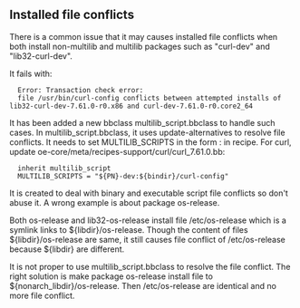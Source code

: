 ## Installed file conflicts

<p>
There is a common issue that it may causes installed file conflicts when both install non-multilib and multilib packages such as "curl-dev" and "lib32-curl-dev". 

</p>
<p>
It fails with:

      Error: Transaction check error:
      file /usr/bin/curl-config conflicts between attempted installs of lib32-curl-dev-7.61.0-r0.x86 and curl-dev-7.61.0-r0.core2_64

</p>
<p>
It has been added a new bbclass multilib_script.bbclass to handle such cases. In multilib_script.bbclass, it uses update-alternatives to resolve file conflicts. 
It needs to set MULTILIB_SCRIPTS in the form : in recipe. For curl, update oe-core/meta/recipes-support/curl/curl_7.61.0.bb:

</p>

      inherit multilib_script
      MULTILIB_SCRIPTS = "${PN}-dev:${bindir}/curl-config"

<p>
It is created to deal with binary and executable script file conflicts so don't abuse it. A wrong example is about package os-release.
</p>

<p>
Both os-release and lib32-os-release install file /etc/os-release which is a symlink links to ${libdir}/os-release. Though the content of files ${libdir}/os-release are same, it still causes file conflict of /etc/os-release because ${libdir} are different. 

<p>
It is not proper to use multilib_script.bbclass to resolve the file conflict. The right solution is make package os-release install file to ${nonarch_libdir}/os-release. Then /etc/os-release are identical and no more file conflict.

</p>
